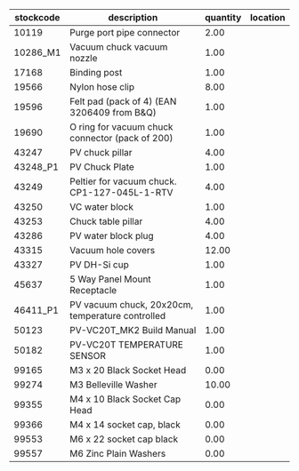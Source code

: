 |stockcode|description|quantity|location|
|---------|-----------|--------|--------|
|10119|Purge port pipe connector|2.00| |
|10286_M1|Vacuum chuck vacuum nozzle|1.00||
|17168|Binding post|1.00||
|19566|Nylon hose clip|8.00||
|19596|Felt pad (pack of 4) (EAN 3206409 from B&Q)|1.00||
|19690|O ring for vacuum chuck connector (pack of 200)|1.00||
|43247|PV chuck pillar|4.00||
|43248_P1|PV Chuck Plate|1.00||
|43249|Peltier for vacuum chuck.  CP1-127-045L-1-RTV|4.00||
|43250|VC water block|1.00||
|43253|Chuck table pillar|4.00||
|43286|PV water block plug|4.00||
|43315|Vacuum hole covers|12.00||
|43327|PV DH-Si cup|1.00||
|45637|5 Way Panel Mount Receptacle|1.00||
|46411_P1|PV vacuum chuck, 20x20cm, temperature controlled|1.00||
|50123|PV-VC20T_MK2 Build Manual|1.00||
|50182|PV-VC20T TEMPERATURE SENSOR|1.00||
|99165|M3 x 20 Black Socket Head|0.00||
|99274|M3 Belleville Washer|10.00||
|99355|M4 x 10 Black Socket Cap Head|0.00||
|99366|M4 x 14 socket cap, black|0.00||
|99553|M6 x 22 socket cap black|0.00||
|99557|M6 Zinc Plain Washers|0.00||
